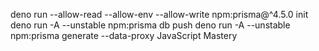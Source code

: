 deno run --allow-read --allow-env --allow-write npm:prisma@^4.5.0 init
deno run -A --unstable npm:prisma db push
deno run -A --unstable npm:prisma generate --data-proxy
JavaScript Mastery